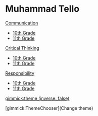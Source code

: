 # Muhammad Tello


[Communication](communication.md)
  * [10th Grade](communication/10th.md)
  * [11th Grade](communication/11th.md)

  
[Critical Thinking](critical-thinking.md)
  * [10th Grade](critical-thinking/10th.md)
  * [11th Grade](critical-thinking/11th.md)

[Responsibility](responsibility.md)
  * [10th Grade](responsibility/10th.md)
  * [11th Grade](responsibility/11th.md)


<!-- set a default theme -->
[gimmick:theme (inverse: false)](flatly)

<!-- show a theme chooser in the menu bar -->
[gimmick:ThemeChooser](Change theme)

<!-- show a fork me on github ribbon -->
